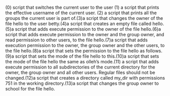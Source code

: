  (0)  script that switches the current user to the user (1) a script that prints the effective username of the current user. (2) a script that prints all the groups the current user is part of.(3)a script that changes the owner of the file hello to the user betty.(4)a script that creates an empty file called hello.(5)a script that adds execute permission to the owner of the file hello.(6)a script that adds execute permission to the owner and the group owner, and read permission to other users, to the file hello.(7)a script that adds execution permission to the owner, the group owner and the other users, to the file hello.(8)a script that sets the permission to the file hello as follows.(9)a script that sets the mode of the file hello to this.(10)a script that sets the mode of the file hello the same as olleh’s mode.(11) a script that adds execute permission to all subdirectories of the current directory for the owner, the group owner and all other users. Regular files should not be changed.(12)a script that creates a directory called my_dir with permissions 751 in the working directory.(13)a script that changes the group owner to school for the file hello.

